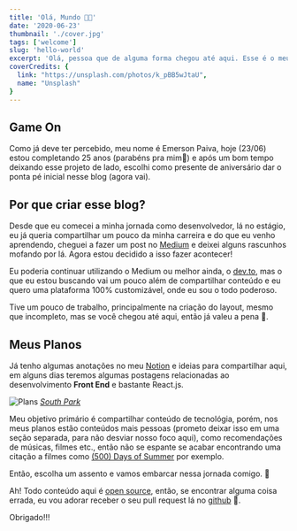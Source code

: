 ```yaml
---
title: 'Olá, Mundo 👨‍🚀'
date: '2020-06-23'
thumbnail: './cover.jpg'
tags: ['welcome']
slug: 'hello-world'
excerpt: 'Olá, pessoa que de alguma forma chegou até aqui. Esse é o meu mais novo projeto, espero que goste e seja muito bem vindo (a)!'
coverCredits: {
  link: "https://unsplash.com/photos/k_pBB5wJtaU",
  name: "Unsplash"
}
---
```


## Game On

Como já deve ter percebido, meu nome é Emerson Paiva, hoje (23/06) estou completando 25 anos (parabéns pra mim🎉) e após um bom tempo deixando esse projeto de lado, escolhi como presente de aniversário dar o ponta pé inicial nesse blog (agora vai).

## Por que criar esse blog?

Desde que eu comecei a minha jornada como desenvolvedor, lá no estágio, eu já queria compartilhar um pouco da minha carreira e do que eu venho aprendendo, cheguei a fazer um post no [Medium](https://medium.com/@emersonpaiva/e-acabou-o-melhor-ano-da-minha-vida-at%C3%A9-agora-bb37811d6c89) e deixei alguns rascunhos mofando por lá. Agora estou decidido a isso fazer acontecer!

Eu poderia continuar utilizando o Medium ou melhor ainda, o [dev.to](https://dev.to/), mas o que eu estou buscando vai um pouco além de compartilhar conteúdo e eu quero uma plataforma 100% customizável, onde eu sou o todo poderoso.

Tive um pouco de trabalho, principalmente na criação do layout, mesmo que incompleto, mas se você chegou até aqui, então já valeu a pena 💜.


## Meus Planos

Já tenho algumas anotações no meu [Notion](https://www.notion.so/) e ideias para compartilhar aqui, em alguns dias teremos algumas postagens relacionadas ao desenvolvimento **Front End** e bastante React.js.

![Plans](https://media.giphy.com/media/26ufhYjBs6C4Q5SJG/giphy.gif)
*[South Park](https://pt.wikipedia.org/wiki/South_Park)*

Meu objetivo primário é compartilhar conteúdo de tecnológia, porém, nos meus planos estão conteúdos mais pessoas (prometo deixar isso em uma seção separada, para não desviar nosso foco aqui), como recomendações de músicas, filmes etc., então não se espante se acabar encontrando uma citação a filmes como [(500) Days of Summer](https://pt.wikipedia.org/wiki/(500)_Days_of_Summer) por exemplo.

Então, escolha um assento e vamos embarcar nessa jornada comigo. 🙂

Ah! Todo conteúdo aqui é [open source](https://pt.wikipedia.org/wiki/C%C3%B3digo_aberto), então, se encontrar alguma coisa errada, eu vou adorar receber o seu pull request lá no [github](https://github.com/oemersonpaiva/emersonpaiva.dev) 💜.

Obrigado!!!
